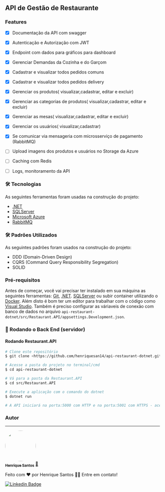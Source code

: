 ## API de Gestão de Restaurante

### Features

- [x] Documentação da API com swagger
- [x] Autenticação e Autorização com JWT
- [x] Endpoint com dados para gráficos para dashboard
- [x] Gerenciar Demandas da Cozinha e do Garçom
- [x] Cadastrar e visualizar todos pedidos comuns
- [x] Cadastrar e visualizar todos pedidos delivery
- [x] Gerenciar os produtos( visualizar,cadastrar, editar e excluir)
- [x] Gerenciar as categorias de produtos( visualizar,cadastrar, editar e excluir)
- [x] Gerenciar as mesas( visualizar,cadastrar, editar e excluir)
- [x] Gerenciar os usuários( visualizar,cadastrar)
- [x] Se comunicar via mensageria com microsserviço de pagamento (RabbitMQ)
- [ ] Upload imagens dos produtos e usuários no Storage da Azure
- [ ] Caching com Redis
- [ ] Logs, monitoramento da API


### 🛠 Tecnologias

As seguintes ferramentas foram usadas na construção do projeto:
- [.NET](https://dotnet.microsoft.com/en-us/)
- [SQLServer](https://www.microsoft.com/pt-br/sql-server/sql-server-2019)
- [Microsoft Azure](https://azure.microsoft.com/pt-br/)
- [RabbitMQ](https://www.rabbitmq.com/)

### 🛠 Padrões Utilizados

As seguintes padrões foram usados na construção do projeto:
- DDD (Domain-Driven Design)
- CQRS (Command Query Responsibility Segregation)
- SOLID

### Pré-requisitos

Antes de começar, você vai precisar ter instalado em sua máquina as seguintes ferramentas:
[Git](https://git-scm.com), [.NET](https://dotnet.microsoft.com/en-us/).
[SQLServer](https://www.microsoft.com/pt-br/sql-server/sql-server-2019) ou subir container utilizando o [Docker](https://www.docker.com/).
Além disto é bom ter um editor para trabalhar com o código como [Visual Studio](https://visualstudio.microsoft.com/pt-br/downloads/).
Também é preciso configurar as váriaveis de conexão com banco de dados no arquivo `api-restaurant-dotnet/src/Restaurant.API/appsettings.Development.json`.

### 🎲 Rodando o Back End (servidor)

#### Rodando Restaurant.API

```bash
# Clone este repositório
$ git clone <https://github.com/henriquesan14/api-restaurant-dotnet.git>

# Acesse a pasta do projeto no terminal/cmd
$ cd api-restaurant-dotnet

# Vá para a pasta da Restaurant.API
$ cd src/Restaurant.API

# Execute a aplicação com o comando do dotnet
$ dotnet run

# A API iniciará na porta:5000 com HTTP e na porta:5001 com HTTPS - acesse <http://localhost:5001>
```

### Autor
---

<a href="https://www.linkedin.com/in/henrique-san/">
 <img style="border-radius: 50%;" src="https://avatars.githubusercontent.com/u/33522361?v=4" width="100px;" alt=""/>
 <br />
 <sub><b>Henrique Santos</b></sub></a> <a href="https://www.linkedin.com/in/henrique-san/">🚀</a>


Feito com ❤️ por Henrique Santos 👋🏽 Entre em contato!

[![Linkedin Badge](https://img.shields.io/badge/-Henrique-blue?style=flat-square&logo=Linkedin&logoColor=white&link=https://www.linkedin.com/in/henrique-san/)](https://www.linkedin.com/in/henrique-san/) 
